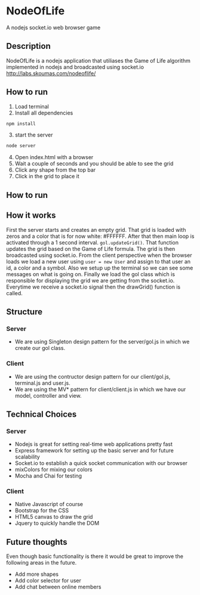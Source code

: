 # NodeOfLife
A nodejs socket.io web browser game

## Description
NodeOfLife is a nodejs application that utiliases the Game of Life algorithm implemented in nodejs and broadcasted using socket.io
http://labs.skoumas.com/nodeoflife/

## How to run
1) Load terminal
2) Install all dependencies
```js
npm install
```
3) start the server
```js
node server
```
4) Open index.html with a browser
5) Wait a couple of seconds and you should be able to see the grid
6) Click any shape from the top bar
7) Click in the grid to place it

## How to run

## How it works
First the server starts and creates an empty grid. That grid is loaded with zeros and a color 
that is for now white: #FFFFFF. After that then main loop is activated through a 1 second interval. 
`gol.updateGrid()`. That function updates the grid based on the Game of Life formula.
The grid is then broadcasted using socket.io.
From the client perspective when the browser loads we load a new user using `user = new User` and assign
to that user an id, a color and a symbol. Also we setup up the terminal so we can see some messages
on what is going on. Finally we load the gol class which is responsible for displaying the grid we are 
getting from the socket.io. Everytime we receive a socket.io signal then the drawGrid() function is called.

## Structure
### Server
- We are using Singleton design pattern for the server/gol.js in which we create our gol class.
### Client
- We are using the contructor design pattern for our client/gol.js, terminal.js and user.js.
- We are using the MV* pattern for client/client.js in which we have our model, controller and view.


## Technical Choices
### Server
- Nodejs is great for setting real-time web applications pretty fast
- Express framework for setting up the basic server and for future scalability
- Socket.io to establish a quick socket communication with our browser
- mixColors for mixing our colors
- Mocha and Chai for testing
### Client
- Native Javascript of course
- Bootstrap for the CSS
- HTML5 canvas to draw the grid
- Jquery to quickly handle the DOM

## Future thoughts
Even though basic functionality is there it would be great to improve the following areas in the future.
- Add more shapes
- Add color selector for user
- Add chat between online members
